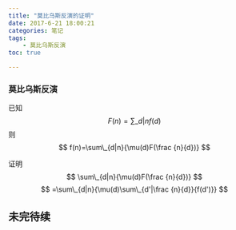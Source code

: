 ```yaml
---
title: "莫比乌斯反演的证明"
date: 2017-6-21 18:00:21
categories: 笔记
tags:
    - 莫比乌斯反演
toc: true

---
```


### 莫比乌斯反演

已知
$$ F(n)=\sum\_{d|n}{f(d)} $$
则  
$$ f(n)=\sum\_{d|n}{\mu(d)F(\frac {n}{d})} $$
<!--more--> 
证明
$$ \sum\_{d|n}{\mu(d)F(\frac {n}{d})} $$
$$ =\sum\_{d|n}{\mu(d)\sum\_{d'|\frac {n}{d}}{f(d')}} $$

## 未完待续
